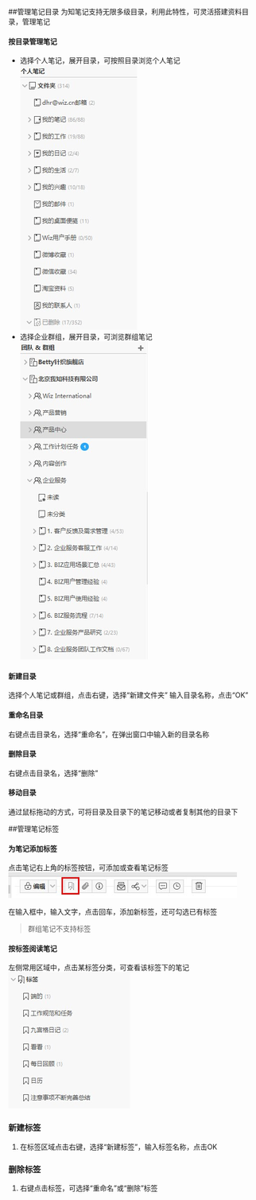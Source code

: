 ##管理笔记目录
为知笔记支持无限多级目录，利用此特性，可灵活搭建资料目录，管理笔记
#### 按目录管理笔记

 * 选择个人笔记，展开目录，可按照目录浏览个人笔记![W28](img/W28.jpg)
 * 选择企业群组，展开目录，可浏览群组笔记![W29](img/W29.jpg)

#### 新建目录
选择个人笔记或群组，点击右键，选择“新建文件夹”
输入目录名称，点击“OK”


#### 重命名目录
右键点击目录名，选择“重命名”，在弹出窗口中输入新的目录名称


#### 删除目录
右键点击目录名，选择“删除”

#### 移动目录
通过鼠标拖动的方式，可将目录及目录下的笔记移动或者复制其他的目录下

##管理笔记标签

#### 为笔记添加标签
点击笔记右上角的标签按钮，可添加或查看笔记标签
![W30](img/W30.jpg)

   在输入框中，输入文字，点击回车，添加新标签，还可勾选已有标签
> 群组笔记不支持标签

#### 按标签阅读笔记
左侧常用区域中，点击某标签分类，可查看该标签下的笔记
![W31](img/W31.jpg)


### 新建标签
1. 在标签区域点击右键，选择“新建标签”，输入标签名称，点击OK


### 删除标签
1. 右键点击标签，可选择“重命名”或“删除”标签



